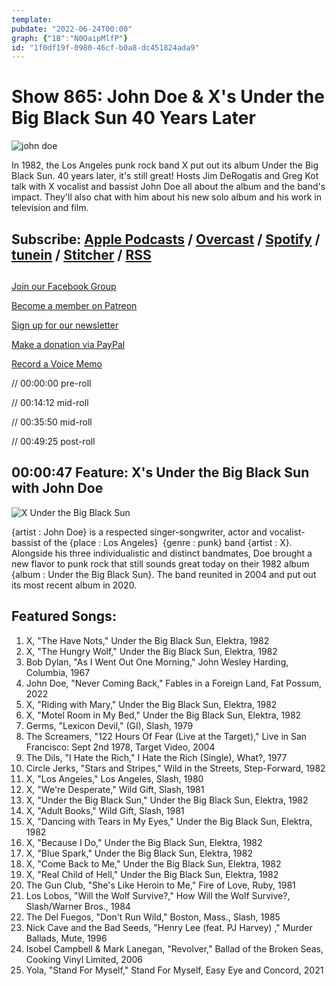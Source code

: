 ```yaml
---
template: 
pubdate: "2022-06-24T00:00"
graph: {"1B":"N0OaipMlfP"}
id: "1f0df19f-0980-46cf-b0a8-dc451824ada9"
---
```






# Show 865: John Doe & X's Under the Big Black Sun 40 Years Later

![john doe](https://static.soundopinions.org/images/2022/john-doe.jpeg)

In 1982, the Los Angeles punk rock band X put out its album Under the Big Black Sun. 40 years later, it's still great! Hosts Jim DeRogatis and Greg Kot talk with X vocalist and bassist John Doe all about the album and the band's impact. They'll also chat with him about his new solo album and his work in television and film.  



## Subscribe: [Apple Podcasts](https://itunes.apple.com/us/podcast/sound-opinions/id94793843) / [Overcast](https://overcast.fm/itunes94793843/sound-opinions) / [Spotify](https://open.spotify.com/show/1kNR8YL7TBrQuRxDdS4wtU) / [tunein](https://tunein.com/podcasts/Music-Podcasts/Sound-Opinions-p60273/) / [Stitcher](http://www.stitcher.com/podcast/sound-opinions) / [RSS](https://feeds.simplecast.com/Nn6fjnB0)



## 

[Join our Facebook Group](https://bit.ly/3sivr9T)

[Become a member on Patreon](https://bit.ly/3slWZvc)

[Sign up for our newsletter](https://bit.ly/3eEvRnG)

[Make a donation via PayPal](https://bit.ly/3dmt9lU)

[Record a Voice Memo](https://bit.ly/2RyD5Ah)

// 00:00:00 pre-roll

// 00:14:12 mid-roll

// 00:35:50 mid-roll

// 00:49:25 post-roll



## 00:00:47 Feature: X's Under the Big Black Sun with John Doe

![X Under the Big Black Sun](https://static.soundopinions.org/assets/865/1B1.jpg)

{artist : John Doe} is a respected singer-songwriter, actor and vocalist-bassist of the {place : Los Angeles}  {genre : punk} band {artist : X}. Alongside his three individualistic and distinct bandmates, Doe brought a new flavor to punk rock that still sounds great today on their 1982 album {album : Under the Big Black Sun}. The band reunited in 2004 and put out its most recent album in 2020.



## Featured Songs:

1. X, "The Have Nots," Under the Big Black Sun, Elektra, 1982
2. X, "The Hungry Wolf," Under the Big Black Sun, Elektra, 1982
3. Bob Dylan, "As I Went Out One Morning," John Wesley Harding, Columbia, 1967
4. John Doe, "Never Coming Back," Fables in a Foreign Land, Fat Possum, 2022
5. X, "Riding with Mary," Under the Big Black Sun, Elektra, 1982
6. X, "Motel Room in My Bed," Under the Big Black Sun, Elektra, 1982
7. Germs, "Lexicon Devil," (GI), Slash, 1979
8. The Screamers, "122 Hours Of Fear (Live at the Target)," Live in San Francisco: Sept 2nd 1978, Target Video, 2004
9. The Dils, "I Hate the Rich," I Hate the Rich (Single), What?, 1977
10. Circle Jerks, "Stars and Stripes," Wild in the Streets, Step-Forward, 1982
11. X, "Los Angeles," Los Angeles, Slash, 1980
12. X, "We're Desperate," Wild Gift, Slash, 1981
13. X, "Under the Big Black Sun," Under the Big Black Sun, Elektra, 1982
14. X, "Adult Books," Wild Gift, Slash, 1981
15. X, "Dancing with Tears in My Eyes," Under the Big Black Sun, Elektra, 1982
16. X, "Because I Do," Under the Big Black Sun, Elektra, 1982
17. X, "Blue Spark," Under the Big Black Sun, Elektra, 1982
18. X, "Come Back to Me," Under the Big Black Sun, Elektra, 1982
19. X, "Real Child of Hell," Under the Big Black Sun, Elektra, 1982
20. The Gun Club, "She's Like Heroin to Me," Fire of Love, Ruby, 1981
21. Los Lobos, "Will the Wolf Survive?," How Will the Wolf Survive?, Slash/Warner Bros., 1984
22. The Del Fuegos, "Don't Run Wild," Boston, Mass., Slash, 1985
23. Nick Cave and the Bad Seeds, "Henry Lee (feat. PJ Harvey) ," Murder Ballads, Mute, 1996
24. Isobel Campbell & Mark Lanegan, "Revolver," Ballad of the Broken Seas, Cooking Vinyl Limited, 2006
25. Yola, "Stand For Myself," Stand For Myself, Easy Eye and Concord, 2021